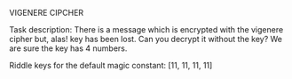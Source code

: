 VIGENERE CIPCHER

Task description: There is a message which is encrypted with the vigenere cipher but, alas! key has been lost. Can you decrypt it without the key? We are sure the key has 4 numbers.

Riddle keys for the default magic constant: [11, 11, 11, 11]
